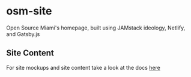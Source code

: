 # osm-site
Open Source Miami's homepage, built using JAMstack ideology, Netlify, and Gatsby.js

## Site Content 

For site mockups and site content take a look at the docs [here](./docs/content.md)
